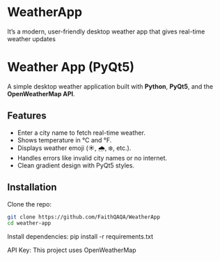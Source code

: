 # WeatherApp
It’s a modern, user-friendly desktop weather app that gives real-time weather updates


#  Weather App (PyQt5)

A simple desktop weather application built with **Python**, **PyQt5**, and the **OpenWeatherMap API**.

## Features
- Enter a city name to fetch real-time weather.
- Shows temperature in °C and °F.
- Displays weather emoji (☀️, 🌧️, ❄️, etc.).
- Handles errors like invalid city names or no internet.
- Clean gradient design with PyQt5 styles.

## Installation
Clone the repo:
```bash
git clone https://github.com/FaithQAQA/WeatherApp
cd weather-app
```
Install dependencies:
pip install -r requirements.txt

API Key:
This project uses OpenWeatherMap
